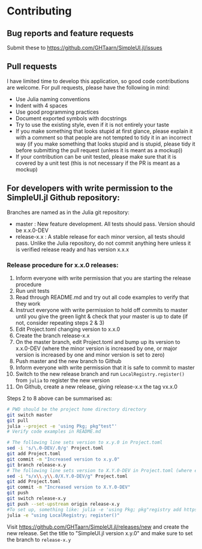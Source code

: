 # Contributing

## Bug reports and feature requests

Submit these to https://github.com/GHTaarn/SimpleUI.jl/issues

## Pull requests

I have limited time to develop this application, so good code contributions are welcome.
For pull requests, please have the following in mind:

 - Use Julia naming conventions
 - Indent with 4 spaces
 - Use good programming practices
 - Document exported symbols with docstrings
 - Try to use the existing style, even if it is not entirely your taste
 - If you make something that looks stupid at first glance, please explain it with a comment so that people are not tempted to tidy it in an incorrect way (if you make something that looks stupid and is stupid, please tidy it before submitting the pull request (unless it is meant as a mockup))
 - If your contribution can be unit tested, please make sure that it is covered by a unit test (this is not necessary if the PR is meant as a mockup)

## For developers with write permission to the SimpleUI.jl Github repository:

Branches are named as in the Julia git repository:

 - master : New feature development. All tests should pass. Version should be x.x.0-DEV
 - release-x.x : A stable release for each minor version, all tests should pass. Unlike the Julia repository, do not commit anything here unless it is verified release ready and has version x.x.x

### Release procedure for x.x.0 releases:

   1. Inform everyone with write permission that you are starting the release procedure
   2. Run unit tests
   3. Read through README.md and try out all code examples to verify that they work
   4. Instruct everyone with write permission to hold off commits to master until you give the green light & check that your master is up to date (if not, consider repeating steps 2 & 3)
   5. Edit Project.toml changing version to x.x.0
   6. Create the branch release-x.x
   7. On the master branch, edit Project.toml and bump up its version to x.x.0-DEV (where the minor version is increased by one, or major version is increased by one and minor version is set to zero)
   8. Push master and the new branch to Github
   9. Inform everyone with write permission that it is safe to commit to master
   10. Switch to the new release branch and run `LocalRegistry.register()` from `julia` to register the new version
   11. On Github, create a new release, giving release-x.x the tag vx.x.0

Steps 2 to 8 above can be summarised as:

```bash
# PWD should be the project home directory directory
git switch master
git pull
julia --project -e 'using Pkg; pkg"test"'
# Verify code examples in README.md

# The following line sets version to x.y.0 in Project.toml
sed -i 's/\.0-DEV/.0/g' Project.toml
git add Project.toml
git commit -m "Increased version to x.y.0"
git branch release-x.y
# The following line sets version to X.Y.0-DEV in Project.toml (where either X=x+1 and Y=0 or X=x and Y=y+1)
sed -i "s/x\\.y\\.0/X.Y.0-DEV/g" Project.toml
git add Project.toml
git commit -m "Increased version to X.Y.0-DEV"
git push
git switch release-x.y
git push --set-upstream origin release-x.y
#To set up, something like: julia -e 'using Pkg; pkg"registry add https://github.com/GHTaarn/FreeRegistry"'
julia -e "using LocalRegistry; register()"
```

Visit https://github.com/GHTaarn/SimpleUI.jl/releases/new and create the new
release. Set the title to "SimpleUI.jl version x.y.0" and make sure to set the branch to `release-x.y`

